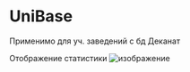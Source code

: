# UniBase
Применимо для уч. заведений с бд Деканат

Отображение статистики
![изображение](https://github.com/Artem-Shk/UniBase/assets/114388311/294a5643-16a8-434e-b8d1-385f4ca2693e)

